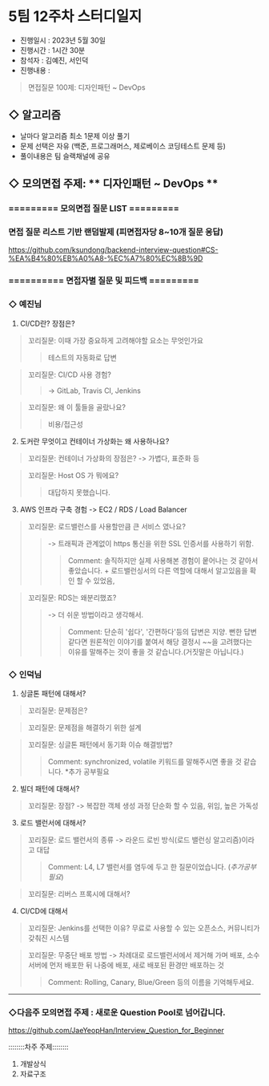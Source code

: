 # 5팀 12주차 스터디일지

* 진행일시 : 2023년 5월 30일
* 진행시간 : 1시간 30분
* 참석자 : 김예진, 서인덕
* 진행내용 :
> 면접질문 100제: 디자인패턴 ~ DevOps

## ◇ 알고리즘

- 날마다 알고리즘 최소 1문제 이상 풀기
- 문제 선택은 자유 (백준, 프로그래머스, 제로베이스 코딩테스트 문제 등)
- 풀이내용은 팀 슬랙채널에 공유

## ◇ 모의면접 주제: ** 디자인패턴 ~ DevOps **

### ========= 모의면접 질문 LIST =========

### 면접 질문 리스트 기반 랜덤발제 (피면접자당 8~10개 질문 응답)
https://github.com/ksundong/backend-interview-question#CS-%EA%B4%80%EB%A0%A8-%EC%A7%80%EC%8B%9D

### ========== 면접자별 질문 및 피드백 =========

### ◇ 예진님
1. CI/CD란? 장점은?
 > 꼬리질문:  이때 가장 중요하게 고려해야할 요소는 무엇인가요   
> > 테스트의 자동화로 답변

 > 꼬리질문: CI/CD 사용 경험? 
 > > -> GitLab, Travis CI, Jenkins

 > 꼬리질문: 왜 이 툴들을 골랐나요? 
 > > 비용/접근성


2. 도커란 무엇이고 컨테이너 가상화는 왜 사용하나요?
> 꼬리질문: 컨테이너 가상화의 장점은? -> 가볍다, 표준화 등

> 꼬리질문:  Host OS 가 뭐에요? 
> > 대답하지 못했습니다.

3. AWS 인프라 구축 경험 ->  EC2 / RDS / Load Balancer
> 꼬리질문: 로드밸런스를 사용할만큼 큰 서비스 였나요? 
>> -> 트래픽과 관계없이 https 통신을 위한 SSL 인증서를 사용하기 위함.
>>> Comment: 솔직하지만 실제 사용해본 경험이 뭍어나는 것 같아서 좋았습니다. + 로드밸런싱서의 다른 역할에 대해서 알고있음을 확인 할 수 있었음,

> 꼬리질문: RDS는 왜분리했죠? 
>> ->  더 쉬운 방법이라고 생각해서.
>>> Comment: 단순히 '쉽다', '간편하다'등의 답변은 지양. 뻔한 답변같다면 원론적인 이야기를 붙여서 해당 결정시 ~~을 고려했다는
> 이유를 말해주는 것이 좋을 것 같습니다.(거짓말은 아닙니다.)


### ◇ 인덕님
1. 싱글톤 패턴에 대해서?
> 꼬리질문: 문제점은?

> 꼬리질문: 문제점을 해결하기 위한 설계

> 꼬리질문: 싱글톤 패턴에서 동기화 이슈 해결방법? 
>> Comment: synchronized, volatile 키워드를 말해주시면 좋을 것 같습니다. *추가 공부필요

2. 빌더 패턴에 대해서?
> 꼬리질문: 장점? -> 복잡한 객체 생성 과정 단순화 할 수 있음, 위임, 높은 가독성

3. 로드 밸런서에 대해서?
> 꼬리질문: 로드 밸런서의 종류 -> 라운드 로빈 방식(로드 밸런싱 알고리즘)이라고 대답
>> Comment: L4, L7 밸런서를 염두에 두고 한 질문이었습니다. (*추가공부 필요*)

> 꼬리질문: 리버스 프록시에 대해서?

4. CI/CD에 대해서
> 꼬리질문: Jenkins를 선택한 이유? 무료로 사용할 수 있는 오픈소스, 커뮤니티가 갖춰진 시스템

> 꼬리질문: 무중단 배포 방법 -> 차례대로 로드밸런서에서 제거해 가며 배포, 소수 서버에 먼저 배포한 뒤 나중에 배포, 새로 배포된 환경만 배포하는 것
>> Comment: Rolling, Canary, Blue/Green 등의 이름을 기억해두세요.

------------------
### ◇다음주 모의면접 주제 : 새로운 Question Pool로 넘어갑니다.
https://github.com/JaeYeopHan/Interview_Question_for_Beginner

::::::::차주 주제::::::::
1. 개발상식
2. 자료구조